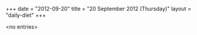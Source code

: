 +++
date = "2012-09-20"
title = "20 September 2012 (Thursday)"
layout = "daily-diet"
+++

<p>&lt;no entries&gt;</p>